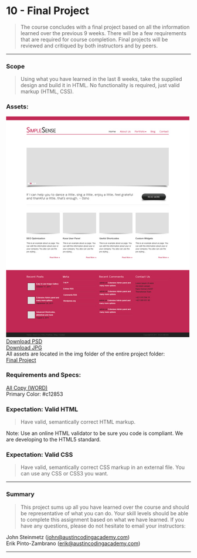 10 - Final Project
===============

> The course concludes with a final project based on all the information learned over the previous 9 weeks. There will be a few requirements that are required for course completion. Final projects will be reviewed and critiqued by both instructors and by peers. 

***

### Scope
> Using what you have learned in the last 8 weeks, take the supplied design and build it in HTML. No functionality is required, just valid markup (HTML, CSS).

### Assets:

![Final Project](/projects/final-project/src/Intro-Page-Final-Project-sm.jpg)<br>
<a href="/projects/final-project/src/Intro-Page-Final-Project.psd">Download PSD</a><br>
<a href="/projects/final-project/src/Intro-Page-Final-Project.jpg">Download JPG</a><br>
All assets are located in the img folder of the entire project folder:<br>
[Final Project](/projects/final-project)

### Requirements and Specs:
<a href="/projects/final-project/src/copy.docx">All Copy (WORD)</a><br>
Primary Color: #c12853


### Expectation: Valid HTML
> Have valid, semantically correct HTML markup. 

Note: Use an online HTML validator to be sure you code is compliant. We are developing to the HTML5 standard. 

### Expectation: Valid CSS
> Have valid, semantically correct CSS markup in an external file. You can use any CSS or CSS3 you want.  

***

### Summary
> This project sums up all you have learned over the course and should be representative of what you can do. Your skill levels should be able to complete this assignment based on what we have learned. If you have any questions, please do not hesitate to email your instructors:

John Steinmetz (<a href="mailto:john@austincodingacademy.com">john@austincodingacademy.com</a>)<br>
Erik Pinto-Zambrano (<a href="mailto:erik@austincodingacademy.com">erik@austincodingacademy.com</a>)<br>
***
